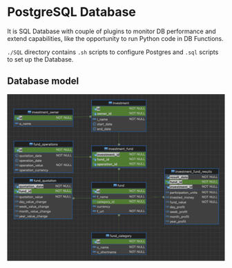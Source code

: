 # PostgreSQL Database
It is SQL Database with couple of plugins to monitor DB performance and extend capabilities, 
like the opportunity to run Python code in DB Functions.

`./SQL` directory contains `.sh` scripts to configure Postgres and `.sql` scripts to set up the Database.

## Database model
![image](/Pictures/Database_model.png)